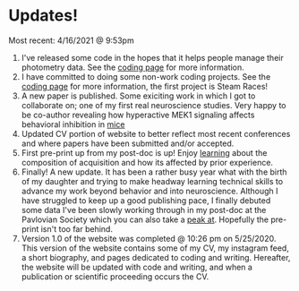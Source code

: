 # Updates!
Most recent: 4/16/2021 @ 9:53pm

1. I've released some code in the hopes that it helps people manage their photometry data. See the [coding page](code.md) for more information. 
2. I have committed to doing some non-work coding projects. See the [coding page](code.md) for more information, the first project is Steam Races!
3. A new paper is published. Some exiciting work in which I got to collaborate on; one of my first real neuroscience studies. Very happy to be co-author revealing how hyperactive MEK1 signaling affects behavioral inhibition in [mice](https://academic.oup.com/cercor/advance-article-abstract/doi/10.1093/cercor/bhaa413/6132785?redirectedFrom=fulltext)
4. Updated CV portion of website to better reflect most recent conferences and where papers have been submitted and/or accepted. 
5. First pre-print up from my post-doc is up! Enjoy [learning](https://psyarxiv.com/bzu4y) about the composition of acquisition and how its affected by prior experience. 
6. Finally! A new update. It has been a rather busy year what with the birth of my daughter and trying to make headway learning technical skills to advance my work beyond behavior and into neuroscience. Although I have struggled to keep up a good publishing pace, I finally debuted some data I've been slowly working through in my post-doc at the Pavlovian Society which you can also take a [peak at](https://doi.org/10.17605/OSF.IO/FJZ87). Hopefully the pre-print isn't too far behind.
7. Version 1.0 of the website was completed @ 10:26 pm on 5/25/2020. This version of the website contains some of my CV, my instagram feed, a short biography, and pages dedicated to coding and writing. Hereafter, the website will be updated with code and writing, and when a publication or scientific proceeding occurs the CV. 
